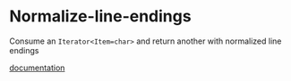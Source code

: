 # Normalize-line-endings

Consume an `Iterator<Item=char>` and return another with normalized line
endings

[documentation](https://derekdreery.github.io/normailze-line-endings/index.php)
